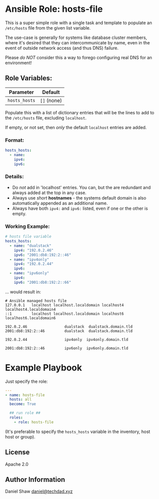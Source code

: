 # Ansible Role: hosts-file

This is a super simple role with a single task and template to populate an `/etc/hosts` file from the given list variable.

The use-case is generally for systems like database cluster members, where it's desired that they can intercommunicate by name, even in the event of outside network access (and thus DNS) failure.

Please *do NOT* consider this a way to forego configuring real DNS for an environment!

## Role Variables:

| Parameter     | Default     |
|---------------|-------------|
| `hosts_hosts` | `[]` (none) |

Populate this with a list of dictionary entries that will be the lines to add to the `/etc/hosts` file, excluding `localhost`.

If empty, or not set, then *only* the default `localhost` entries are added.

### Format:

```yaml
hosts_hosts:
  - name: 
    ipv4: 
    ipv6: 
```

### Details:

* Do *not* add in 'localhost' entries. You can, but the are redundant and always added at the top in any case.
* Always use *short* **hostnames** - the systems default domain is also automatically appended as an additional name.
* Always have both `ipv4:` and `ipv6:` listed, even if one or the other is empty.

### Working Example:

```yaml
# hosts file variable
hosts_hosts:
  - name: "dualstack"
    ipv4: "192.0.2.46"
    ipv6: "2001:db8:192:2::46"
  - name: "ipv4only"
    ipv4: "192.0.2.44"
    ipv6:
  - name: "ipv6only"
    ipv4:
    ipv6: "2001:db8:192:2::66"
```

... would result in:

```
# Ansible managed hosts file
127.0.0.1   localhost localhost.localdomain localhost4 localhost4.localdomain4
::1         localhost localhost.localdomain localhost6 localhost6.localdomain6

192.0.2.46                 dualstack  dualstack.domain.tld
2001:db8:192:2::46         dualstack  dualstack.domain.tld

192.0.2.44                 ipv4only  ipv4only.domain.tld

2001:db8:192:2::46         ipv6only  ipv6only.domain.tld
```


# Example Playbook

Just specify the role:

```yaml
---
- name: hosts-file
  hosts: all
  become: True

  ## run role ##
  roles:
    - role: hosts-file
```

(It's preferable to specify the `hosts_hosts` variable in the inventory, host host or group).

License
-------

Apache 2.0

Author Information
------------------

Daniel Shaw <daniel@techdad.xyz>
